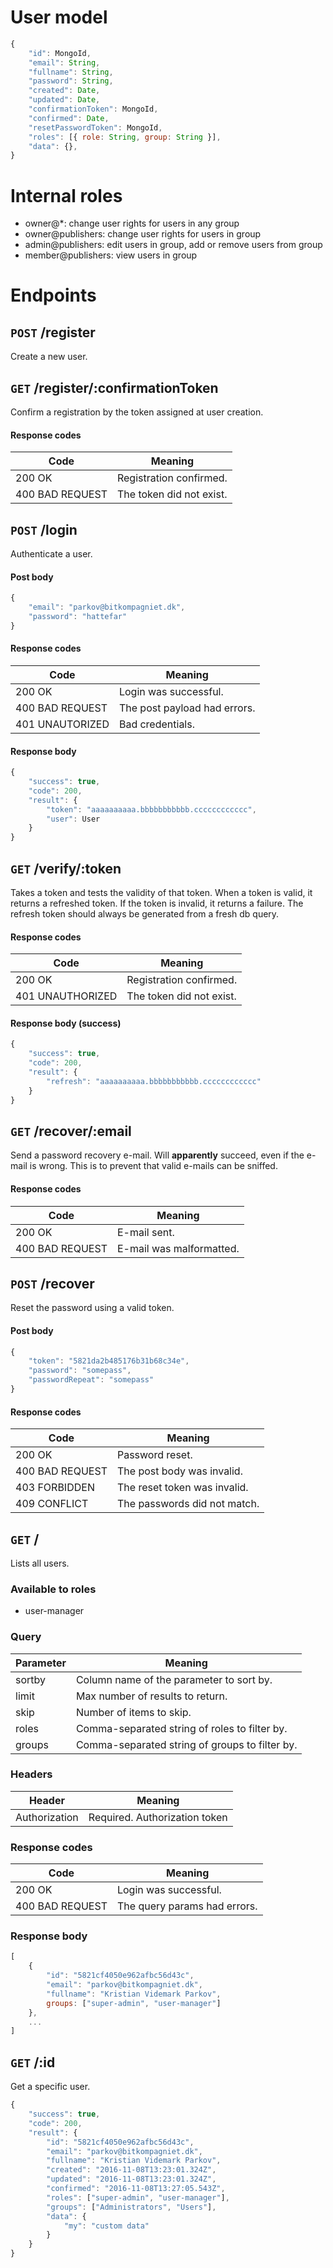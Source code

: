 # User model

```javascript
{
	"id": MongoId,
	"email": String,
	"fullname": String,
	"password": String,
	"created": Date,
	"updated": Date,
	"confirmationToken": MongoId,
	"confirmed": Date,
	"resetPasswordToken": MongoId,
	"roles": [{ role: String, group: String }],
	"data": {},
}
```

# Internal roles

- owner@*: change user rights for users in any group
- owner@publishers: change user rights for users in group
- admin@publishers: edit users in group, add or remove users from group
- member@publishers: view users in group

# Endpoints

## `POST` /register

Create a new user.

## `GET` /register/:confirmationToken

Confirm a registration by the token assigned at user creation.

#### Response codes	

| Code             | Meaning                      |
|------------------|------------------------------|
| 200 OK           | Registration confirmed.      |
| 400 BAD REQUEST  | The token did not exist.     |

## `POST` /login

Authenticate a user.

#### Post body

```javascript
{
	"email": "parkov@bitkompagniet.dk",
	"password": "hattefar"
}
```

#### Response codes

| Code             | Meaning                      |
|------------------|------------------------------|
| 200 OK           | Login was successful.        |
| 400 BAD REQUEST  | The post payload had errors. |
| 401 UNAUTORIZED  | Bad credentials.             |

#### Response body

```javascript
{
	"success": true,
	"code": 200,
	"result": {
		"token": "aaaaaaaaaa.bbbbbbbbbbb.cccccccccccc",
		"user": User	
	}
}
```

## `GET` /verify/:token

Takes a token and tests the validity of that token. When a token is valid, it returns a refreshed token. If the token is invalid, it returns a failure. The refresh token should always be generated from a fresh db query.

#### Response codes

| Code             | Meaning                      |
|------------------|------------------------------|
| 200 OK           | Registration confirmed.      |
| 401 UNAUTHORIZED | The token did not exist.     |


#### Response body (success)

```javascript
{
	"success": true,
	"code": 200,
	"result": {
		"refresh": "aaaaaaaaaa.bbbbbbbbbbb.cccccccccccc"
	}
}
```

## `GET` /recover/:email

Send a password recovery e-mail. Will **apparently** succeed, even if the e-mail is wrong. This is to prevent that valid e-mails can be sniffed.

#### Response codes

| Code             | Meaning                        |
|------------------|--------------------------------|
| 200 OK           | E-mail sent.                   |
| 400 BAD REQUEST  | E-mail was malformatted.       |

## `POST` /recover

Reset the password using a valid token.

#### Post body

```javascript
{
	"token": "5821da2b485176b31b68c34e",
	"password": "somepass",
	"passwordRepeat": "somepass"
}
```

#### Response codes

| Code             | Meaning                      |
|------------------|------------------------------|
| 200 OK           | Password reset.              |
| 400 BAD REQUEST  | The post body was invalid.   |
| 403 FORBIDDEN    | The reset token was invalid. |
| 409 CONFLICT     | The passwords did not match. |

## `GET` /

Lists all users.

### Available to roles

- user-manager

### Query

| Parameter   | Meaning                                        |
|-------------|------------------------------------------------|
| sortby      | Column name of the parameter to sort by.       |
| limit       | Max number of results to return.               |
| skip        | Number of items to skip.                       |
| roles       | Comma-separated string of roles to filter by.  | 
| groups      | Comma-separated string of groups to filter by. | 

### Headers

| Header         | Meaning                                 |
|----------------|-----------------------------------------|
| Authorization  | Required. Authorization token           |

### Response codes

| Code             | Meaning                      |
|------------------|------------------------------|
| 200 OK           | Login was successful.        |
| 400 BAD REQUEST  | The query params had errors. |

### Response body

```javascript
[
	{ 
		"id": "5821cf4050e962afbc56d43c", 
		"email": "parkov@bitkompagniet.dk", 
		"fullname": "Kristian Videmark Parkov", 
		groups: ["super-admin", "user-manager"] 
	},
	...
]
```


## `GET` /:id

Get a specific user.

```javascript
{
	"success": true,
	"code": 200,
	"result": {
		"id": "5821cf4050e962afbc56d43c",
		"email": "parkov@bitkompagniet.dk",
		"fullname": "Kristian Videmark Parkov",
		"created": "2016-11-08T13:23:01.324Z",
		"updated": "2016-11-08T13:23:01.324Z",
		"confirmed": "2016-11-08T13:27:05.543Z",
		"roles": ["super-admin", "user-manager"],
		"groups": ["Administrators", "Users"],
		"data": {
			"my": "custom data"
		}
	}
}
```